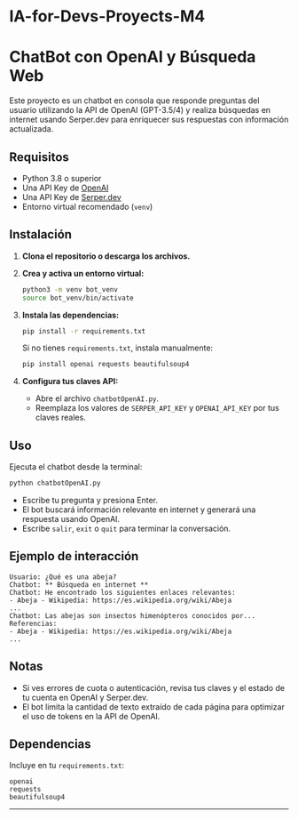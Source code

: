 # IA-for-Devs-Proyects-M4
# ChatBot con OpenAI y Búsqueda Web

Este proyecto es un chatbot en consola que responde preguntas del usuario utilizando la API de OpenAI (GPT-3.5/4) y realiza búsquedas en internet usando Serper.dev para enriquecer sus respuestas con información actualizada.

## Requisitos

- Python 3.8 o superior
- Una API Key de [OpenAI](https://platform.openai.com/)
- Una API Key de [Serper.dev](https://serper.dev/)
- Entorno virtual recomendado (`venv`)

## Instalación

1. **Clona el repositorio o descarga los archivos.**

2. **Crea y activa un entorno virtual:**
   ```bash
   python3 -m venv bot_venv
   source bot_venv/bin/activate
   ```

3. **Instala las dependencias:**
   ```bash
   pip install -r requirements.txt
   ```
   Si no tienes `requirements.txt`, instala manualmente:
   ```bash
   pip install openai requests beautifulsoup4
   ```

4. **Configura tus claves API:**
   - Abre el archivo `chatbotOpenAI.py`.
   - Reemplaza los valores de `SERPER_API_KEY` y `OPENAI_API_KEY` por tus claves reales.

## Uso

Ejecuta el chatbot desde la terminal:

```bash
python chatbotOpenAI.py
```

- Escribe tu pregunta y presiona Enter.
- El bot buscará información relevante en internet y generará una respuesta usando OpenAI.
- Escribe `salir`, `exit` o `quit` para terminar la conversación.

## Ejemplo de interacción

```
Usuario: ¿Qué es una abeja?
Chatbot: ** Búsqueda en internet **
Chatbot: He encontrado los siguientes enlaces relevantes:
- Abeja - Wikipedia: https://es.wikipedia.org/wiki/Abeja
...
Chatbot: Las abejas son insectos himenópteros conocidos por...
Referencias:
- Abeja - Wikipedia: https://es.wikipedia.org/wiki/Abeja
...
```

## Notas

- Si ves errores de cuota o autenticación, revisa tus claves y el estado de tu cuenta en OpenAI y Serper.dev.
- El bot limita la cantidad de texto extraído de cada página para optimizar el uso de tokens en la API de OpenAI.

## Dependencias

Incluye en tu `requirements.txt`:

```
openai
requests
beautifulsoup4
```

---
